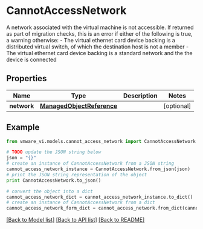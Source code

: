 # CannotAccessNetwork

A network associated with the virtual machine is not accessible.  If returned as part of migration checks, this is an error if either of the following is true, a warning otherwise: - The virtual ethernet card device backing is a distributed virtual switch,   of which the destination host is not a member - The virtual ethernet card device backing is a standard network and the   the device is connected 

## Properties
Name | Type | Description | Notes
------------ | ------------- | ------------- | -------------
**network** | [**ManagedObjectReference**](ManagedObjectReference.md) |  | [optional] 

## Example

```python
from vmware_vi.models.cannot_access_network import CannotAccessNetwork

# TODO update the JSON string below
json = "{}"
# create an instance of CannotAccessNetwork from a JSON string
cannot_access_network_instance = CannotAccessNetwork.from_json(json)
# print the JSON string representation of the object
print CannotAccessNetwork.to_json()

# convert the object into a dict
cannot_access_network_dict = cannot_access_network_instance.to_dict()
# create an instance of CannotAccessNetwork from a dict
cannot_access_network_form_dict = cannot_access_network.from_dict(cannot_access_network_dict)
```
[[Back to Model list]](../README.md#documentation-for-models) [[Back to API list]](../README.md#documentation-for-api-endpoints) [[Back to README]](../README.md)


